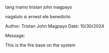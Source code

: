 tang inamo tristan john magpayo


nagalulo si ernest ele benedicto

Author: Tristan John Magpayo
Date: 10/30/2024

Message:

This is the fire base on the system
